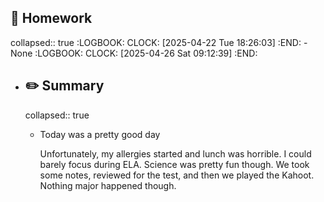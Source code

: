 ## 📝 Homework
collapsed:: true
:LOGBOOK:
CLOCK: [2025-04-22 Tue 18:26:03]
:END:
	- None
	  :LOGBOOK:
	  CLOCK: [2025-04-26 Sat 09:12:39]
	  :END:
- ##  ✏️ Summary
  collapsed:: true
	- Today was a pretty good day
	  
	  Unfortunately, my allergies started and lunch was horrible. I could barely focus during ELA. Science was pretty fun though. We took some notes, reviewed for the test, and then we played the Kahoot. Nothing major happened though.